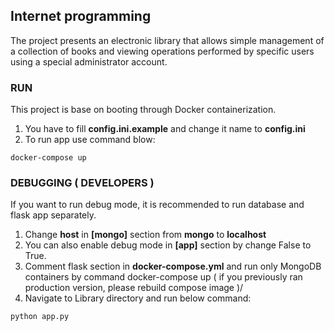 ## Internet programming

The project presents an electronic library that allows simple management of a collection of books and viewing operations 
performed by specific users using a special administrator account.

### RUN

This project is base on booting through Docker containerization.

1. You have to fill **config.ini.example** and change it name to **config.ini**
2. To run app use command blow:
```shell
docker-compose up 
```

### DEBUGGING ( DEVELOPERS )

If you want to run debug mode, it is recommended to run database and flask app separately.

1. Change **host** in **[mongo]** section from **mongo** to **localhost**
2. You can also enable debug mode in **[app]** section by change False to True.
3. Comment flask section in **docker-compose.yml** and run only MongoDB containers by command docker-compose up
   ( if you previously ran production version, please rebuild compose image )/
4. Navigate to Library directory and run below command:
```shell
python app.py
```

